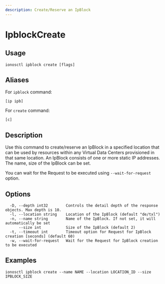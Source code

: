 ```yaml
---
description: Create/Reserve an IpBlock
---
```


# IpblockCreate

## Usage

```text
ionosctl ipblock create [flags]
```

## Aliases

For `ipblock` command:

```text
[ip ipb]
```

For `create` command:

```text
[c]
```

## Description

Use this command to create/reserve an IpBlock in a specified location that can be used by resources within any Virtual Data Centers provisioned in that same location. An IpBlock consists of one or more static IP addresses. The name, size of the IpBlock can be set.

You can wait for the Request to be executed using `--wait-for-request` option.

## Options

```text
  -D, --depth int32        Controls the detail depth of the response objects. Max depth is 10.
  -l, --location string    Location of the IpBlock (default "de/txl")
  -n, --name string        Name of the IpBlock. If not set, it will automatically be set
      --size int           Size of the IpBlock (default 2)
  -t, --timeout int        Timeout option for Request for IpBlock creation [seconds] (default 60)
  -w, --wait-for-request   Wait for the Request for IpBlock creation to be executed
```

## Examples

```text
ionosctl ipblock create --name NAME --location LOCATION_ID --size IPBLOCK_SIZE
```


